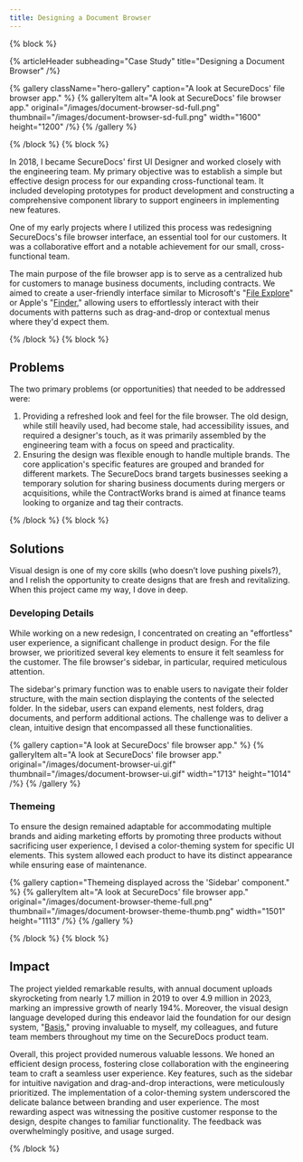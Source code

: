 ```yaml
---
title: Designing a Document Browser
---
```


{% block %}

{% articleHeader subheading="Case Study" title="Designing a Document Browser" /%}

{% gallery className="hero-gallery" caption="A look at SecureDocs' file browser app." %}
{% galleryItem
  alt="A look at SecureDocs' file browser app."
  original="/images/document-browser-sd-full.png"
  thumbnail="/images/document-browser-sd-full.png"
  width="1600"
  height="1200"
/%}
{% /gallery %}

{% /block %}
{% block %}

In 2018, I became SecureDocs' first UI Designer and worked closely with the engineering team. My primary objective was to establish a simple but effective design process for our expanding cross-functional team. It included developing prototypes for product development and constructing a comprehensive component library to support engineers in implementing new features.

One of my early projects where I utilized this process was redesigning SecureDocs's file browser interface, an essential tool for our customers. It was a collaborative effort and a notable achievement for our small, cross-functional team.

The main purpose of the file browser app is to serve as a centralized hub for customers to manage business documents, including contracts. We aimed to create a user-friendly interface similar to Microsoft's "[File Explore](https://en.wikipedia.org/wiki/File_Explorer)" or  Apple's "[Finder](https://en.wikipedia.org/wiki/Finder_(software))," allowing users to effortlessly interact with their documents with patterns such as drag-and-drop or contextual menus where they'd expect them.

{% /block %}
{% block %}

## Problems

The two primary problems (or opportunities) that needed to be addressed were:

1. Providing a refreshed look and feel for the file browser. The old design, while still heavily used, had become stale, had accessibility issues, and required a designer's touch, as it was primarily assembled by the engineering team with a focus on speed and practicality.
2. Ensuring the design was flexible enough to handle multiple brands. The core application's specific features are grouped and branded for different markets. The SecureDocs brand targets businesses seeking a temporary solution for sharing business documents during mergers or acquisitions, while the ContractWorks brand is aimed at finance teams looking to organize and tag their contracts.

{% /block %}
{% block %}

## Solutions

Visual design is one of my core skills (who doesn’t love pushing pixels?), and I relish the opportunity to create designs that are fresh and revitalizing. When this project came my way, I dove in deep.

### Developing Details

While working on a new redesign, I concentrated on creating an "effortless" user experience, a significant challenge in product design. For the file browser, we prioritized several key elements to ensure it felt seamless for the customer. The file browser's sidebar, in particular, required meticulous attention.

The sidebar's primary function was to enable users to navigate their folder structure, with the main section displaying the contents of the selected folder. In the sidebar, users can expand elements, nest folders, drag documents, and perform additional actions. The challenge was to deliver a clean, intuitive design that encompassed all these functionalities.

{% gallery caption="A look at SecureDocs' file browser app." %}
{% galleryItem
  alt="A look at SecureDocs' file browser app."
  original="/images/document-browser-ui.gif"
  thumbnail="/images/document-browser-ui.gif"
  width="1713"
  height="1014"
/%}
{% /gallery %}

### Themeing

To ensure the design remained adaptable for accommodating multiple brands and aiding marketing efforts by promoting three products without sacrificing user experience, I devised a color-theming system for specific UI elements. This system allowed each product to have its distinct appearance while ensuring ease of maintenance.

{% gallery caption="Themeing displayed across the 'Sidebar' component." %}
{% galleryItem
  alt="A look at SecureDocs' file browser app."
  original="/images/document-browser-theme-full.png"
  thumbnail="/images/document-browser-theme-thumb.png"
  width="1501"
  height="1113"
/%}
{% /gallery %}

{% /block %}
{% block %}

## Impact

The project yielded remarkable results, with annual document uploads skyrocketing from nearly 1.7 million in 2019 to over 4.9 million in 2023, marking an impressive growth of nearly 194%. Moreover, the visual design language developed during this endeavor laid the foundation for our design system, "[Basis](/projects/basis-design-system)," proving invaluable to myself, my colleagues, and future team members throughout my time on the SecureDocs product team.

Overall, this project provided numerous valuable lessons. We honed an efficient design process, fostering close collaboration with the engineering team to craft a seamless user experience. Key features, such as the sidebar for intuitive navigation and drag-and-drop interactions, were meticulously prioritized. The implementation of a color-theming system underscored the delicate balance between branding and user experience. The most rewarding aspect was witnessing the positive customer response to the design, despite changes to familiar functionality. The feedback was overwhelmingly positive, and usage surged.

{% /block %}
